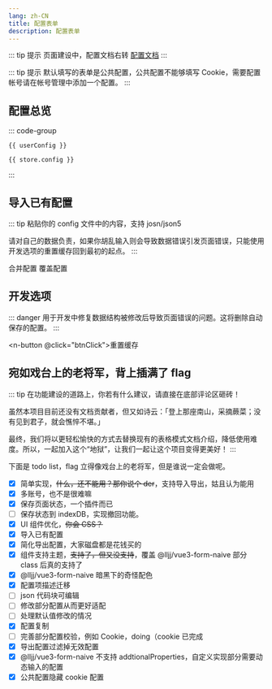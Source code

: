 ```yaml
---
lang: zh-CN
title: 配置表单
description: 配置表单
---
```


<script setup lang="ts">
import useConfigStore from '@store/config'
import { getDefConfig } from '@store/_config'
import { useLocalStorage } from '@vueuse/core'
import { cloneDeep } from 'lodash-es'
import { getCookieItem, difference } from '@utils'
import { data } from './function.data'
import { ref, computed, VNode, h } from 'vue'
import * as naive from 'naive-ui';
import JSON5 from 'json5'
const { useMessage, useDialog } = naive;
const store = useConfigStore()

const settings = useLocalStorage<string[]>('config-settings',['default', 'common', 'unused', 'useless'])
const selectUsers = ref<string[]>([])
const commonDisabled = ref(false)

const defConfig = getDefConfig()

const userConfig = computed(() => {
  commonDisabled.value = settings.value.includes('users')

  return ['default', 'common', 'unused', 'useless', 'users'].filter(str => settings.value.includes(str)).reduce((config, setting) => {
    switch (setting) {
      case 'default':
        return config.map((config) => difference(config, defConfig));
      case 'common':
        {
          const commonConfig = config.find(config => config.__common__)
          return commonConfig ? config.map(config => config.__common__ ? config : difference(config, commonConfig)) : config
        }
      case 'unused':
        {
          return config.map(config => {
            if(config.__common__) return config
            const functions = Object.assign({}, defConfig.function, config.function)
            Object.entries<string>(data.func2conf).map(([key,value])=> {
            if(functions[key] === false){
              Reflect.deleteProperty(config, value)
            }
           })
           return config
          })
        }
      case 'useless':
        {
          return config.filter(config => (config.__common__ || config.cookie));
        }
      default:
        return config;
    }
  }, cloneDeep<any[]>(settings.value.includes('users') ? store.users.map(user => selectUsers.value.includes(user.name) && user.config).filter(Boolean) : store.config))
})

function getUsers(){
 if (!configJson.value) {
    message.error('虽然我知道你什么都没输入，但是我还是理你一下');
    return
  }
  console.log(configJson.value)
  try {
    const json =  JSON5.parse(configJson.value)
       const users = (Array.isArray(json) ? json : [json]).map(el => {
          if(!el.cookie){
            return
          }
         return {
          name: getCookieItem(el.cookie, 'DedeUserID'),
          remark: '导入的配置',
          config: el,
        }
        }).filter(Boolean)
        console.log(users)
        if(users.length === 0) throw new Error('fuck')
        return users
  } catch (error) {
    message.error(`你在忽悠我，导入的配置是错误的。错误信息：${error.message}`)
  }
}

function btnClick() {
  dialog.warning({
    title: '警告',
    content: '你确定？这将删除自动保存的配置，且无法恢复。',
    positiveText: '确定',
    negativeText: '不确定',
    closable: false,
    onPositiveClick: () => {
      console.log(window.localStorage.removeItem('config'))
      location.reload()
      message.success('好吧，你赢了');
    },
  });
}

function coverBtn(){
  dialog.warning({
      title: '警告',
      content: '你确定？页面中已有的数据都会消失',
      positiveText: '确定',
      negativeText: '不确定',
      closable: false,
      onPositiveClick: () => {
      message.info('呵，你果然喜新厌旧。');
       const users = getUsers()
       if (users) {
        store.users = users
        store.curUser = store.users[0].name
        message.success('成功洗脑');
       }
      },
  });
}

function mergeBtn(){
  dialog.warning({
      title: '警告',
      content: '你确定？这只是单纯的导入你的配置，并不会合并相同帐号的数据。好比 1 + 1 = 11 而不是等于 2',
      positiveText: '确定',
      negativeText: '不确定',
      closable: false,
      onPositiveClick: () => {
        message.info('所以为啥 1 + 1 = 11 呢，你看了帐号管理就知道了');
        const users = getUsers()
         if (users) {
          store.users = [...store.users, ...users]
          store.curUser = store.users[0].name
          message.success('成功洗脑，有些配置可能是一样的，记得手动处理哦');
        }
      },
   });
}

const configJson = ref('')
const message = useMessage()
const dialog = useDialog()

const selectUsersRenderOption = ({ node, option }: { node: VNode; option: naive.SelectOption }) =>
  h(naive.NTooltip, null, {
    trigger: () => node,
    default: () => option.remark
  })
</script>

::: tip 提示
页面建设中，配置文档右转 [配置文档](/config/)
:::

::: tip 提示
默认填写的表单是公共配置，公共配置不能够填写 Cookie，需要配置帐号请在帐号管理中添加一个配置。
:::

## 配置总览

<n-space vertical>
<n-checkbox-group v-model:value="settings">
  <n-space item-style="display: flex;">
    <n-checkbox value="default" label="去除默认" />
    <n-checkbox value="common" label="去除公共" :disabled="commonDisabled" />
    <n-checkbox value="unused" label="去除未使用" />
    <n-checkbox value="useless" label="去除无效" />
    <n-checkbox value="users" label="指定用户" />
  </n-space>
</n-checkbox-group>

<n-select v-show="settings.includes('users')" v-model:value="selectUsers" :render-option="selectUsersRenderOption" multiple :options="store.users.map(user => ({label:user.name,value:user.name,remark:user.remark}))"/>
</n-space>

::: code-group

```json-vue [最简配置（推荐）]
{{ userConfig }}
```

```json-vue [全部配置]
{{ store.config }}
```

:::

## 导入已有配置

::: tip
粘贴你的 config 文件中的内容，支持 josn/json5

请对自己的数据负责，如果你胡乱输入则会导致数据错误引发页面错误，只能使用开发选项的重置缓存回到最初的起点。
:::

<n-space vertical>

<n-input
      v-model:value="configJson"
      type="textarea"
      placeholder="粘贴你的 config 文件中的内容，支持 josn/json5"
/>

<n-space justify="end">
    <n-button type="success" @click="mergeBtn">
      合并配置
    </n-button>
    <n-button type="warning" @click="coverBtn">
      覆盖配置
    </n-button>
  </n-space>

</n-space>

## 开发选项

::: danger
用于开发中修复数据结构被修改后导致页面错误的问题。这将删除自动保存的配置。
:::

<n-button @click="btnClick">重置缓存</n-button>

## 宛如戏台上的老将军，背上插满了 flag

::: tip
在功能建设的道路上，你若有什么建议，请直接在底部评论区砸砖！

虽然本项目目前还没有文档贡献者，但又如诗云：「登上那座南山，采摘蕨菜；没有见到君子，就会憔悴不堪。」

最终，我们将以更轻松愉快的方式去替换现有的表格模式文档介绍，降低使用难度。所以，一起加入这个“地狱”，让我们一起让这个项目变得更美好！
:::

下面是 todo list，flag 立得像戏台上的老将军，但是谁说一定会做呢。

- [x] 简单实现，~~什么，还不能用？那你说个 der~~，支持导入导出，姑且认为能用
- [x] 多账号，也不是很难嘛
- [x] 保存页面状态，一个插件而已
- [ ] 保存状态到 indexDB，实现撤回功能。
- [x] UI 组件优化，~~你会 CSS？~~
- [x] 导入已有配置
- [x] 简化导出配置，大家磁盘都是花钱买的
- [x] 组件支持主题，~~支持了，但又没支持~~，覆盖 @lljj/vue3-form-naive 部分 class 后真的支持了
- [x] @lljj/vue3-form-naive 暗黑下的奇怪配色
- [x] 配置项描述迁移
- [ ] json 代码块可编辑
- [ ] 修改部分配置从而更好适配
- [ ] 处理默认值修改的情况
- [x] 配置复制
- [ ] 完善部分配置校验，例如 Cookie，doing（cookie 已完成
- [x] 导出配置过滤掉无效配置
- [x] @lljj/vue3-form-naive 不支持 addtionalProperties，自定义实现部分需要动态输入的配置
- [x] 公共配置隐藏 cookie 配置
